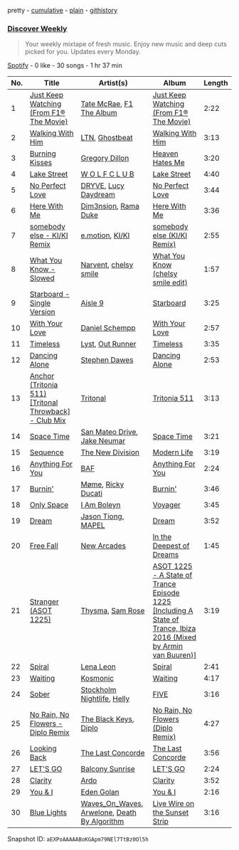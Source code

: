 pretty - [cumulative](/playlists/cumulative/37i9dQZEVXcMQ21aVFwcU6.md) - [plain](/playlists/plain/37i9dQZEVXcMQ21aVFwcU6) - [githistory](https://github.githistory.xyz/mdn522/spotify-playlist-archive/blob/main/playlists/plain/37i9dQZEVXcMQ21aVFwcU6)

### [Discover Weekly](https://open.spotify.com/playlist/37i9dQZEVXcMQ21aVFwcU6)

> Your weekly mixtape of fresh music\. Enjoy new music and deep cuts picked for you\. Updates every Monday.

[Spotify](https://open.spotify.com/user/spotify) - 0 like - 30 songs - 1 hr 37 min

| No. | Title | Artist(s) | Album | Length |
|---|---|---|---|---|
| 1 | [Just Keep Watching \(From F1® The Movie\)](https://open.spotify.com/track/2yWlGEgEfPot0lv3OAjuG3) | [Tate McRae](https://open.spotify.com/artist/45dkTj5sMRSjrmBSBeiHym), [F1 The Album](https://open.spotify.com/artist/3aly4xJOy3LVznzvRIvFYC) | [Just Keep Watching \(From F1® The Movie\)](https://open.spotify.com/album/5aWEjuULckx3nnpAM9w6gY) | 2:22 |
| 2 | [Walking With Him](https://open.spotify.com/track/3MpIIEkZAa2BY8qz7KLqer) | [LTN](https://open.spotify.com/artist/2IK99qf3aYxFWkgCkc7kQ3), [Ghostbeat](https://open.spotify.com/artist/6HM5cyDWiTq4ijhdsaRZiS) | [Walking With Him](https://open.spotify.com/album/25RtSrcD7lBG8JkPyBcc8g) | 3:13 |
| 3 | [Burning Kisses](https://open.spotify.com/track/7c6bsKynjlNVGdYKmN14IM) | [Gregory Dillon](https://open.spotify.com/artist/2Tn88QCFtNhPRnqzwYtrP1) | [Heaven Hates Me](https://open.spotify.com/album/3uATmakAT4EJn3dev5eE1U) | 3:20 |
| 4 | [Lake Street](https://open.spotify.com/track/7tL80xd1ouGXx7xBSd9ZQz) | [W O L F C L U B](https://open.spotify.com/artist/4dCDYKtFTMnKCI9PvEwMQX) | [Lake Street](https://open.spotify.com/album/3zzjKnE6o6yAJ5D8RQgiQP) | 4:40 |
| 5 | [No Perfect Love](https://open.spotify.com/track/25st4EdwS7dGdeTeeuVlJt) | [DRYVE](https://open.spotify.com/artist/56Adjcmdh6qICMhFUOuPER), [Lucy Daydream](https://open.spotify.com/artist/0RQEMnWcCrVW4vkPFbAVsg) | [No Perfect Love](https://open.spotify.com/album/0GxAgZrg3IFBpT41C10IsO) | 3:44 |
| 6 | [Here With Me](https://open.spotify.com/track/6k08THmQVS3QM8NYoOASi6) | [Dim3nsion](https://open.spotify.com/artist/7vEd9uAqFgC4p4EOXiFuQL), [Rama Duke](https://open.spotify.com/artist/3X99p7B7g1mSgjDeQwb0dp) | [Here With Me](https://open.spotify.com/album/3G2lHW3UOUxPvGdg9Hkqsz) | 3:36 |
| 7 | [somebody else \- KI/KI Remix](https://open.spotify.com/track/2SQ1Qyi2zNm40V5G5eFzgq) | [e.motion](https://open.spotify.com/artist/1LXlu1Blu2l9pgaIMaD3DZ), [KI/KI](https://open.spotify.com/artist/0UMs6dTf23FC2fHc40fXNS) | [somebody else \(KI/KI Remix\)](https://open.spotify.com/album/5rMgUypEYuDx8AASsih7rR) | 2:55 |
| 8 | [What You Know \- Slowed](https://open.spotify.com/track/2Fq0fIkgE4fg5UYzDCtPdi) | [Narvent](https://open.spotify.com/artist/3QZtwiUoyaXbl1JssMPIQ7), [chelsy smile](https://open.spotify.com/artist/6EEdo5qczDsrSGlEZywOe5) | [What You Know \(chelsy smile edit\)](https://open.spotify.com/album/1ChHsUv1dHtH2zCUCHxNaG) | 1:57 |
| 9 | [Starboard \- Single Version](https://open.spotify.com/track/3eYb18tgXxtxRk1N2OGbrn) | [Aisle 9](https://open.spotify.com/artist/6EcLybSLBYiZ0zA71usu8S) | [Starboard](https://open.spotify.com/album/0v1CVkK8bk4lZgcTIqfBxI) | 3:25 |
| 10 | [With Your Love](https://open.spotify.com/track/5SJIWegRJW9RA31izmYR74) | [Daniel Schempp](https://open.spotify.com/artist/2L2iZ69BAcIsRKu45bthMR) | [With Your Love](https://open.spotify.com/album/31O8WVjBOnIXZpC1iK284w) | 2:57 |
| 11 | [Timeless](https://open.spotify.com/track/0dtcFmMxDgkXS2nsjrnHqZ) | [Lyst](https://open.spotify.com/artist/2P8SY4USMzQn1mOmaJX9WS), [Out Runner](https://open.spotify.com/artist/3QstF3bI4Hk8PkQHRehY8v) | [Timeless](https://open.spotify.com/album/54erEJrUhyyvo6BuBuLkiE) | 3:35 |
| 12 | [Dancing Alone](https://open.spotify.com/track/2CsTpRCp1li5nJxA0gJmgG) | [Stephen Dawes](https://open.spotify.com/artist/3jTU1IOqkO7Mz4zdbXPose) | [Dancing Alone](https://open.spotify.com/album/700DBSbmr1Ac0vmyWESPqP) | 2:53 |
| 13 | [Anchor \(Tritonia 511\) \[Tritonal Throwback\] \- Club Mix](https://open.spotify.com/track/7tqbyPJ05JbgoDrVJYTV9i) | [Tritonal](https://open.spotify.com/artist/521qvhdobR0GzhvU6TFw76) | [Tritonia 511](https://open.spotify.com/album/4k4ACly49qSanYAf7Tcf4I) | 3:13 |
| 14 | [Space Time](https://open.spotify.com/track/31VAgMPOrAR4NMBcQcPmbg) | [San Mateo Drive](https://open.spotify.com/artist/1lncSFhRrlzvx0DvDSmeKB), [Jake Neumar](https://open.spotify.com/artist/69weKTfYYEBofMntV36KPG) | [Space Time](https://open.spotify.com/album/0CyfH2MAk9h31mml60Q46l) | 3:21 |
| 15 | [Sequence](https://open.spotify.com/track/3bV9Oboi0viDEV5S39z22l) | [The New Division](https://open.spotify.com/artist/1Cb9Edoxp02mgY0VWVlwQo) | [Modern Life](https://open.spotify.com/album/2YiYC2VjjfvdREOWvJqQpU) | 3:19 |
| 16 | [Anything For You](https://open.spotify.com/track/3RHPhB7EDfmt9rMqMNnv6K) | [BAF](https://open.spotify.com/artist/1mhpQdXVCnq31AwzgCPxK9) | [Anything For You](https://open.spotify.com/album/0r7sryau9wvR0m9W6S9ssD) | 2:24 |
| 17 | [Burnin'](https://open.spotify.com/track/70YFYf4eukW4P25PxFF4Oe) | [Møme](https://open.spotify.com/artist/4lDXfIznmGueBgTjI3qGUX), [Ricky Ducati](https://open.spotify.com/artist/66OCo8OcuPNrW6QLfmn7PE) | [Burnin'](https://open.spotify.com/album/7i5vXSPjvgiciGKqXakw4D) | 3:46 |
| 18 | [Only Space](https://open.spotify.com/track/63VOwU3HFDDKlwqO7wIDYK) | [I Am Boleyn](https://open.spotify.com/artist/1tX2U6Uh4Iz8gowpGY5PUn) | [Voyager](https://open.spotify.com/album/2awe9zmy68d7Gzl1qBBuwo) | 3:45 |
| 19 | [Dream](https://open.spotify.com/track/493b7fec3pijzjzpWwQJcy) | [Jason Tiong](https://open.spotify.com/artist/0UH29MwqgkySKiLJv4AjO5), [MAPEL](https://open.spotify.com/artist/0FZ9dRpyYGqyksMlRiHp2S) | [Dream](https://open.spotify.com/album/5MgB8qZFi10h7AqVFVjfST) | 3:52 |
| 20 | [Free Fall](https://open.spotify.com/track/0V8E3s69co36OujFNdYmG4) | [New Arcades](https://open.spotify.com/artist/47L5KPLfDahuPp5llMO2wF) | [In the Deepest of Dreams](https://open.spotify.com/album/4Gmzr1RweJNlhh7OgERWKi) | 1:45 |
| 21 | [Stranger \(ASOT 1225\)](https://open.spotify.com/track/4jgYfeR4LgOtDC9gXPJ1lU) | [Thysma](https://open.spotify.com/artist/38rkVgCX1c5TUzFNRwfexd), [Sam Rose](https://open.spotify.com/artist/5ZOoKzwItyJOLXhBqpRrru) | [ASOT 1225 \- A State of Trance Episode 1225 \[Including A State of Trance, Ibiza 2016 \(Mixed by Armin van Buuren\)\]](https://open.spotify.com/album/1Sdnj8RzuBLU13g9VBtGhB) | 3:19 |
| 22 | [Spiral](https://open.spotify.com/track/5B9HpTPTixssrDSFYE35l7) | [Lena Leon](https://open.spotify.com/artist/0izKfMblL8LX6Bv2wG3Cy7) | [Spiral](https://open.spotify.com/album/7yfvAWefdUaKlHmVYLPjzR) | 2:41 |
| 23 | [Waiting](https://open.spotify.com/track/6cyGfAoqu5gEfM0vBhXPI0) | [Kosmonic](https://open.spotify.com/artist/7MzcCRJjtyjjuyoQnQcXIS) | [Waiting](https://open.spotify.com/album/2r3bRHo6yaSr2n3MWLXT84) | 4:17 |
| 24 | [Sober](https://open.spotify.com/track/2mTj1z1CYIyfIOB10Rughh) | [Stockholm Nightlife](https://open.spotify.com/artist/12CIg26SkEiGmPGmSovjGj), [Helly](https://open.spotify.com/artist/7bsVwoZMTZ9bNOrstsQBos) | [FIVE](https://open.spotify.com/album/6oNVeLHELiwVLaeCPoJ8vd) | 3:16 |
| 25 | [No Rain, No Flowers \- Diplo Remix](https://open.spotify.com/track/2SVIFa70px5jJ5V8ImpbFP) | [The Black Keys](https://open.spotify.com/artist/7mnBLXK823vNxN3UWB7Gfz), [Diplo](https://open.spotify.com/artist/5fMUXHkw8R8eOP2RNVYEZX) | [No Rain, No Flowers \(Diplo Remix\)](https://open.spotify.com/album/7JZDnxRTlx8rn4NMP10lY1) | 4:27 |
| 26 | [Looking Back](https://open.spotify.com/track/1eio9tqzt8rMKi2xCb4DFK) | [The Last Concorde](https://open.spotify.com/artist/2KUatsujkauMbv3nhBQzbY) | [The Last Concorde](https://open.spotify.com/album/4XjYtihUUE3BMZC2UrQ1n6) | 3:56 |
| 27 | [LET'S GO](https://open.spotify.com/track/5gg4HvZLFn9pHEnBg4PIGF) | [Balcony Sunrise](https://open.spotify.com/artist/18fGpvh05JqB697yJxo5mF) | [LET'S GO](https://open.spotify.com/album/2z9I2a3xQBrv8nf5nreQcE) | 2:24 |
| 28 | [Clarity](https://open.spotify.com/track/1x5uM5AmsDS0QH7gCEnWKt) | [Ardo](https://open.spotify.com/artist/2pRsq9sIRuLua9GATrUlYy) | [Clarity](https://open.spotify.com/album/0H9Di4NhEinRTsRFhfU1vP) | 3:52 |
| 29 | [You & I](https://open.spotify.com/track/2PRKdr9T9fq2hax4sU6giF) | [Eden Golan](https://open.spotify.com/artist/2eqELzJhAS2EDZayMaMHk5) | [You & I](https://open.spotify.com/album/3uVnRqV5cXQhiXpGR5tbyU) | 2:16 |
| 30 | [Blue Lights](https://open.spotify.com/track/2e3bRrSjd9kHjSXFVGQnX9) | [Waves\_On\_Waves](https://open.spotify.com/artist/4l1KlqrM9fywoEDVKKiR9u), [Arwelone](https://open.spotify.com/artist/01jHp64ggVZmrGYJbJ5jrB), [Death By Algorithm](https://open.spotify.com/artist/2dp8EV1hwnlib51nuDN1Br) | [Live Wire on the Sunset Strip](https://open.spotify.com/album/0pmyT1Ps9ElMaEVoxDK2s2) | 3:16 |

Snapshot ID: `aEXPoAAAAABoKGApm79NEl7TtBz0Ol5h`
